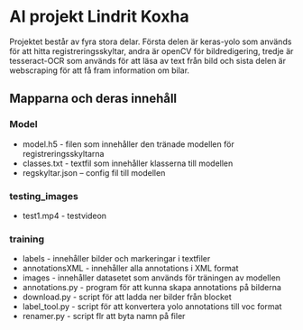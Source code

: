 # AI projekt Lindrit Koxha

Projektet består av fyra stora delar. 
Första delen är keras-yolo som används för att hitta registreringsskyltar, andra är openCV för bildredigering, 
tredje är tesseract-OCR som används för att läsa av text från bild och sista delen är webscraping för att få fram information om bilar.

## Mapparna och deras innehåll
### Model
- model.h5 - filen som innehåller den tränade modellen för registreringsskyltarna      
- classes.txt - textfil som innehåller klasserna till modellen       
- regskyltar.json – config fil till modellen    
### testing_images
- test1.mp4 - testvideon
### training
- labels - innehåller bilder och markeringar i textfiler
- annotationsXML - innehåller alla annotations i XML format
- images - innehåller datasetet som används för träningen av modellen
- annotations.py - program för att kunna skapa annotations på bilderna
- download.py - script för att ladda ner bilder från blocket
- label_tool.py - script för att konvertera yolo annotations till voc format
- renamer.py - script flr att byta namn på filer
